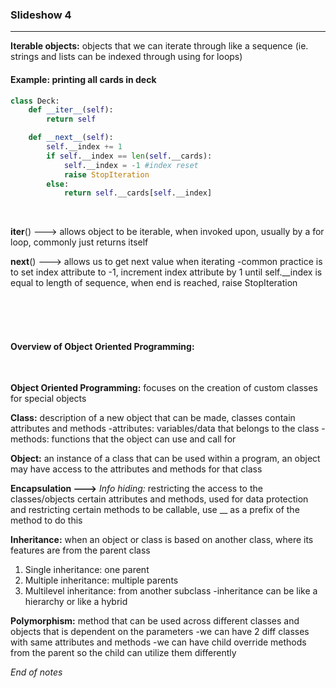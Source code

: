 ### Slideshow 4

---

**Iterable objects:** objects that we can iterate through like a sequence (ie. strings and lists can be indexed through using for loops)

#### Example: printing all cards in deck 

```python
class Deck:
    def __iter__(self):
        return self

    def __next__(self):
        self.__index += 1
        if self.__index == len(self.__cards):
            self.__index = -1 #index reset 
            raise StopIteration 
        else:
            return self.__cards[self.__index]
```
 
</br>

__iter__() ---> allows object to be iterable, when invoked upon, usually by a for loop, commonly just returns itself 

__next__() ---> allows us to get next value when iterating 
    -common practice is to set index attribute to -1, increment index attribute by 1 until self.__index is equal to length of sequence, when end is reached, raise StopIteration 

</br>
</br>
</br> 

#### Overview of Object Oriented Programming: 

</br>

**Object Oriented Programming:** focuses on the creation of custom classes for special objects 

**Class:** description of a new object that can be made, classes contain attributes and methods 
    -attributes: variables/data that belongs to the class
    -methods: functions that the object can use and call for 

**Object:** an instance of a class that can be used within a program, an object may have access to the attributes and methods for that class

**Encapsulation --->** _Info hiding:_ restricting the access to the classes/objects certain attributes and methods, used for data protection and restricting certain methods to be callable, use __ as a prefix of the method to do this

**Inheritance:** when an object or class is based on another class, where its features are from the parent class 
1. Single inheritance: one parent
2. Multiple inheritance: multiple parents
3. Multilevel inheritance: from another subclass 
    -inheritance can be like a hierarchy or like a hybrid 

**Polymorphism:** method that can be used across different classes and objects that is dependent on the parameters 
    -we can have 2 diff classes with same attributes and methods 
    -we can have child override methods from the parent so the child can utilize them differently 
    
*End of notes*

